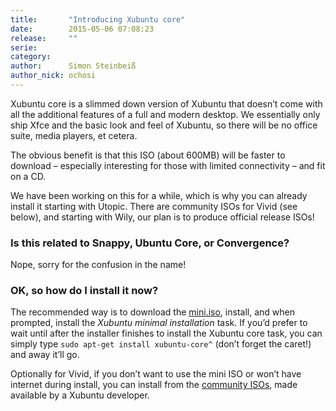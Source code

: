 ```yaml
---
title:       "Introducing Xubuntu core"
date:        2015-05-06 07:08:23
release:     ""
serie:       
category:    
author:      Simon Steinbeiß
author_nick: ochosi
---
```


Xubuntu core is a slimmed down version of Xubuntu that doesn’t come with all the additional features of a full and modern desktop. We essentially only ship Xfce and the basic look and feel of Xubuntu, so there will be no office suite, media players, et cetera.

The obvious benefit is that this ISO (about 600MB) will be faster to download – especially interesting for those with limited connectivity – and fit on a CD.

We have been working on this for a while, which is why you can already install it starting with Utopic. There are community ISOs for Vivid (see below), and starting with Wily, our plan is to produce official release ISOs!

### Is this related to Snappy, Ubuntu Core, or Convergence?

Nope, sorry for the confusion in the name!

### OK, so how do I install it now?

The recommended way is to download the [mini.iso](https://help.ubuntu.com/community/Installation/MinimalCD), install, and when prompted, install the *Xubuntu minimal installation* task. If you’d prefer to wait until after the installer finishes to install the Xubuntu core task, you can simply type `sudo apt-get install xubuntu-core^` (don’t forget the caret!) and away it’ll go.

Optionally for Vivid, if you don’t want to use the mini ISO or won’t have internet during install, you can install from the [community ISOs](https://unit193.net/xubuntu/core/), made available by a Xubuntu developer.
